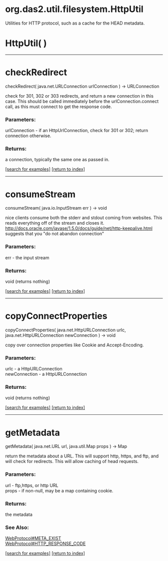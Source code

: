 # org.das2.util.filesystem.HttpUtil

Utilities for HTTP protocol, such as a cache for the HEAD metadata.

# HttpUtil( )


***
<a name="checkRedirect"></a>
# checkRedirect
checkRedirect( java.net.URLConnection urlConnection ) &rarr; URLConnection

check for 301, 302 or 303 redirects, and return a new connection in this case.
 This should be called immediately before the urlConnection.connect call,
 as this must connect to get the response code.

### Parameters:
urlConnection - if an HttpUrlConnection, check for 301 or 302; return connection otherwise.

### Returns:
a connection, typically the same one as passed in.

<a href="https://github.com/autoplot/dev/search?q=checkRedirect&unscoped_q=checkRedirect">[search for examples]</a>
<a href="https://github.com/autoplot/documentation/blob/master/javadoc/index-all.md">[return to index]</a>

***
<a name="consumeStream"></a>
# consumeStream
consumeStream( java.io.InputStream err ) &rarr; void

nice clients consume both the stderr and stdout coming from websites.
 This reads everything off of the stream and closes it.
 http://docs.oracle.com/javase/1.5.0/docs/guide/net/http-keepalive.html 
 suggests that you "do not abandon connection"

### Parameters:
err - the input stream

### Returns:
void (returns nothing)


<a href="https://github.com/autoplot/dev/search?q=consumeStream&unscoped_q=consumeStream">[search for examples]</a>
<a href="https://github.com/autoplot/documentation/blob/master/javadoc/index-all.md">[return to index]</a>

***
<a name="copyConnectProperties"></a>
# copyConnectProperties
copyConnectProperties( java.net.HttpURLConnection urlc, java.net.HttpURLConnection newConnection ) &rarr; void

copy over connection properties like Cookie and Accept-Encoding.

### Parameters:
urlc - a HttpURLConnection
<br>newConnection - a HttpURLConnection

### Returns:
void (returns nothing)


<a href="https://github.com/autoplot/dev/search?q=copyConnectProperties&unscoped_q=copyConnectProperties">[search for examples]</a>
<a href="https://github.com/autoplot/documentation/blob/master/javadoc/index-all.md">[return to index]</a>

***
<a name="getMetadata"></a>
# getMetadata
getMetadata( java.net.URL url, java.util.Map props ) &rarr; Map

return the metadata about a URL.  This will support http, https,
 and ftp, and will check for redirects.  This will
 allow caching of head requests.

### Parameters:
url - ftp,https, or http URL
<br>props - if non-null, may be a map containing cookie.

### Returns:
the metadata
### See Also:
<a href='WebProtocol.md#META_EXIST'>WebProtocol#META_EXIST</a> <br>
<a href='WebProtocol.md#HTTP_RESPONSE_CODE'>WebProtocol#HTTP_RESPONSE_CODE</a> <br>

<a href="https://github.com/autoplot/dev/search?q=getMetadata&unscoped_q=getMetadata">[search for examples]</a>
<a href="https://github.com/autoplot/documentation/blob/master/javadoc/index-all.md">[return to index]</a>

